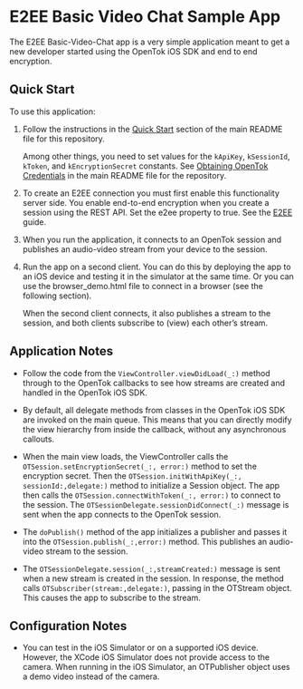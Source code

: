 E2EE Basic Video Chat Sample App
===============================

The E2EE Basic-Video-Chat app is a very simple application meant to get a new developer
started using the OpenTok iOS SDK and end to end encryption.

Quick Start
-----------

To use this application:

1. Follow the instructions in the [Quick Start](../README.md#quick-start)
   section of the main README file for this repository.

   Among other things, you need to set values for the `kApiKey`, `kSessionId`,
   `kToken`, and `kEncryptionSecret` constants. See [Obtaining OpenTok
   Credentials](../README.md#obtaining-opentok-credentials)
   in the main README file for the repository.

2. To create an E2EE connection you must first enable this functionality server side.
   You enable end-to-end encryption when you create a session using the REST API. 
   Set the e2ee property to true. See the [E2EE](https://tokbox.com/developer/guides/end-to-end-encryption/#server_side) guide.

3. When you run the application, it connects to an OpenTok session and
   publishes an audio-video stream from your device to the session.

4. Run the app on a second client. You can do this by deploying the app to an
   iOS device and testing it in the simulator at the same time. Or you can use
   the browser_demo.html file to connect in a browser (see the following
   section).

   When the second client connects, it also publishes a stream to the session,
   and both clients subscribe to (view) each other’s stream.

Application Notes
-----------------

*   Follow the code from the `ViewController.viewDidLoad(_:)` method through
    to the OpenTok callbacks to see how streams are created and handled in
    the OpenTok iOS SDK.

*   By default, all delegate methods from classes in the OpenTok iOS SDK are
    invoked on the main queue. This means that you can directly modify the view
    hierarchy from inside the callback, without any asynchronous callouts.

*   When the main view loads, the ViewController calls the `OTSession.setEncryptionSecret(_:, error:)`
    method to set the encryption secret. Then the 
    `OTSession.initWithApiKey(_:, sessionId:,delegate:)` method to initialize
    a Session object. The app then calls the
    `OTSession.connectWithToken(_:, error:)` to connect to the session. The
    `OTSessionDelegate.sessionDidConnect(_:)` message is sent when the app
    connects to the OpenTok session.

*   The `doPublish()` method of the app initializes a publisher and passes it
    into the `OTSession.publish(_:,error:)` method. This publishes an
    audio-video stream to the session.

*   The `OTSessionDelegate.session(_:,streamCreated:)` message is sent when
    a new stream is created in the session. In response, the
    method calls `OTSubscriber(stream:,delegate:)`,
    passing in the OTStream object. This causes the app to subscribe to the
    stream.


Configuration Notes
-------------------

*   You can test in the iOS Simulator or on a supported iOS device. However, the
    XCode iOS Simulator does not provide access to the camera. When running in
    the iOS Simulator, an OTPublisher object uses a demo video instead of the
    camera.

[1]: https://tokbox.com/account/#/
[2]: https://tokbox.com/developer/sdks/server/
